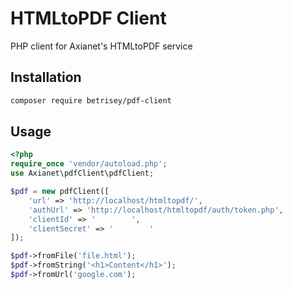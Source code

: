 # HTMLtoPDF Client
PHP client for Axianet's HTMLtoPDF service
## Installation
``` bash
composer require betrisey/pdf-client
```
## Usage
``` php
<?php
require_once 'vendor/autoload.php';
use Axianet\pdfClient\pdfClient;

$pdf = new pdfClient([
	'url' => 'http://localhost/htmltopdf/',
	'authUrl' => 'http://localhost/htmltopdf/auth/token.php',
	'clientId' => '        ',
	'clientSecret' => '        '
]);

$pdf->fromFile('file.html');
$pdf->fromString('<h1>Content</h1>');
$pdf->fromUrl('google.com');
```
